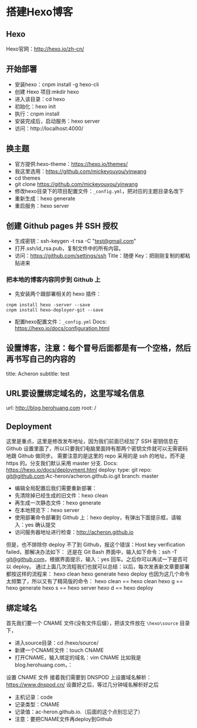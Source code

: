 # 搭建Hexo博客

## Hexo
Hexo官网：http://hexo.io/zh-cn/

## 开始部署

- 安装hexo：cnpm install -g hexo-cli
- 创建 Hexo 项目:mkdir hexo
- 进入该目录：cd hexo
- 初始化：hexo init
- 执行：cnpm install
- 安装完成后，启动服务：hexo server
- 访问：http://localhost:4000/

## 换主题
- 官方提供:hexo-theme：https://hexo.io/themes/
- 我这里选用：https://github.com/mickeyouyou/yinwang
- cd themes
- git clone https://github.com/mickeyouyou/yinwang
- 修改hexo目录下的项目配置文件：`_config.yml`，把对应的主题目录名改下
- 重新生成：hexo generate
- 重启服务：hexo server

## 创建 Github pages 并 SSH 授权

- 生成密钥：ssh-keygen -t rsa -C "test@gmail.com"
- 打开.ssh/id_rsa.pub，复制文件中的所有内容。
- 访问：https://github.com/settings/ssh
Title：随便
Key：把刚刚复制的都粘贴进来

### 把本地的博客内容同步到 Github 上
- 先安装两个跟部署相关的 hexo 插件：
```
cnpm install hexo -server --save
cnpm install hexo-deployer-git --save
```
- 配置hexo配置文件：`_config.yml`
Docs: https://hexo.io/docs/configuration.html

## 设置博客，注意：每个冒号后面都是有一个空格，然后再书写自己的内容的
title: Acheron
subtitle: test

## URL要设置绑定域名的，这里写域名信息
url: http://blog.herohuang.com
root: /
## Deployment
这里是重点，这里是修改发布地址，因为我们前面已经加了 SSH 密钥信息在 Github 设置里面了，所以只要我们电脑里面持有那两个密钥文件就可以无需密码地跟 Github 做同步。
需要注意的是这里的 repo 采用的是 ssh 的地址，而不是 https 的。分支我们默认采用 master 分支.
Docs: https://hexo.io/docs/deployment.html
deploy:
  type: git
  repo: git@github.com:Ac-heron/acheron.github.io.git
  branch: master

- 编辑全局配置后我们需要重新部署：
- 先清除掉已经生成的旧文件：hexo clean
- 再生成一次静态文件：hexo generate
- 在本地预览下：hexo server
- 使用部署命令部署到 Github 上：hexo deploy，有弹出下面提示框，请输入：yes
确认提交
- 访问服务器地址进行检查：http://acheron.github.io

但是，也不排除你 deploy 不了到 Github，报这个错误：Host key verification failed，那解决办法如下：
还是在 Git Bash 界面中，输入如下命令：ssh -T git@github.com，根据界面提示，输入：yes 回车。之后你可以再试一下是否可以 deploy。
通过上面几次流程我们也就可以总结：以后，每次发表新文章要部署都按这样的流程来：
hexo clean
hexo generate
hexo deploy
也因为这几个命令太频繁了，所以又有了精简版的命令：
hexo clean == hexo clean
hexo g == hexo generate
hexo s == hexo server
hexo d == hexo deploy

## 绑定域名
首先我们要一个 CNAME 文件(没有文件后缀），把该文件放在 `\hexo\source` 目录下，
- 进入source目录：cd /hexo/source/
- 新建一个CNAME文件：touch CNAME
- 打开CNAME，输入绑定的域名：vim CNAME 
比如我是 blog.herohuang.com，：

设置 CNAME 文件
接着我们需要到 DNSPOD 上设置域名解析：https://www.dnspod.cn/
设置好之后，等过几分钟域名解析好之后
- 主机记录：code
- 记录类型：CNAME
- 记录值：ac-heron.github.io.（后面的这个点别忘记了）
- 注意：要把CNAME文件再deploy到Github 
